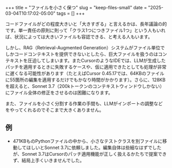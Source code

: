 
+++
title = "ファイルを小さく保つ"
slug = "keep-files-small"
date = "2025-03-04T10:17:02-05:00"
tags = []
+++

コードファイルがどの程度大きいと「大きすぎる」と言えるかは、長年議論の的です。単一責任の原則に則って「クラス1つにつきファイル1つ」という人もいれば、状況によっては大きいファイルも容認できる、と考える人もいます。

しかし、RAG（Retrieval-Augmented Generation）システムがファイル単位でしかコードコンテキストを提供できないとしたら、巨大ファイルを扱うのはコンテキストを圧迫してしまいます。またCursorのようなIDEでは、LLMが生成したパッチを適用するときに失敗するケースや、仮に適用できたとしても処理が非常に遅くなる可能性があります（たとえばCursor 0.45.17では、64KBのファイルに55箇所の編集を適用するだけでもかなり時間がかかります）。さらに、128KBを超えると、Sonnet 3.7（200kトークンのコンテキストウィンドウしかない）にファイル全体の修正をさせるのは困難になります。

また、ファイルを小さく分割する作業の手間も、LLMがインポートの調整などをやってくれるのでそこまで大きくありません。

## 例

- 471KBものPythonファイルの中から、小さなテストクラスを別ファイルに移動してほしいとSonnet 3.7に依頼しました。編集自体は些細なはずでしたが、Sonnet 3.7はCursorのパッチ適用機能が正しく扱えるかたちで提案できず、結局上手くいきませんでした。


